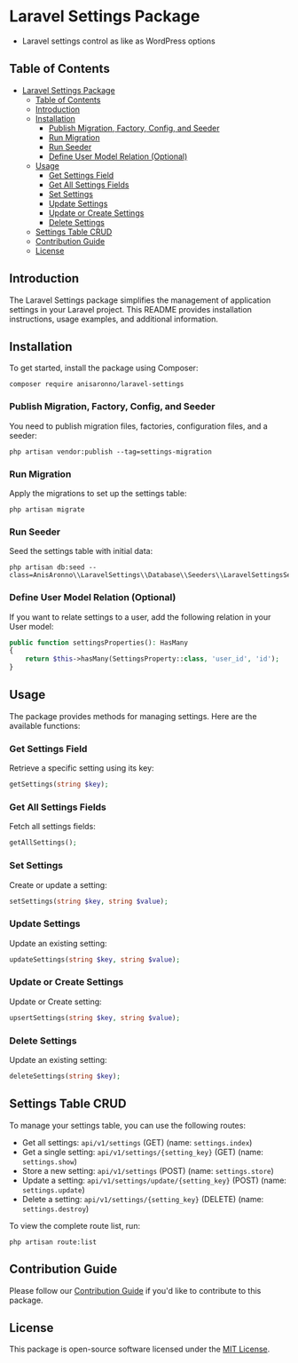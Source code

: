 # Laravel Settings Package
- Laravel settings control as like as WordPress options

## Table of Contents
- [Laravel Settings Package](#laravel-settings-package)
  - [Table of Contents](#table-of-contents)
  - [Introduction](#introduction)
  - [Installation](#installation)
    - [Publish Migration, Factory, Config, and Seeder](#publish-migration-factory-config-and-seeder)
    - [Run Migration](#run-migration)
    - [Run Seeder](#run-seeder)
    - [Define User Model Relation (Optional)](#define-user-model-relation-optional)
  - [Usage](#usage)
    - [Get Settings Field](#get-settings-field)
    - [Get All Settings Fields](#get-all-settings-fields)
    - [Set Settings](#set-settings)
    - [Update Settings](#update-settings)
    - [Update or Create Settings](#update-or-create-settings)
    - [Delete Settings](#delete-settings)
  - [Settings Table CRUD](#settings-table-crud)
  - [Contribution Guide](#contribution-guide)
  - [License](#license)

## Introduction
The Laravel Settings package simplifies the management of application settings in your Laravel project. This README provides installation instructions, usage examples, and additional information.

## Installation
To get started, install the package using Composer:

```shell
composer require anisaronno/laravel-settings
```

### Publish Migration, Factory, Config, and Seeder
You need to publish migration files, factories, configuration files, and a seeder:

```shell
php artisan vendor:publish --tag=settings-migration
```

### Run Migration
Apply the migrations to set up the settings table:

```shell
php artisan migrate
```

### Run Seeder
Seed the settings table with initial data:

```shell
php artisan db:seed --class=AnisAronno\\LaravelSettings\\Database\\Seeders\\LaravelSettingsSeeder
```

### Define User Model Relation (Optional)
If you want to relate settings to a user, add the following relation in your User model:

```php
public function settingsProperties(): HasMany
{
    return $this->hasMany(SettingsProperty::class, 'user_id', 'id');
}
```

## Usage
The package provides methods for managing settings. Here are the available functions:

### Get Settings Field
Retrieve a specific setting using its key:

```php
getSettings(string $key);
```

### Get All Settings Fields
Fetch all settings fields:

```php
getAllSettings();
```

### Set Settings
Create or update a setting:

```php
setSettings(string $key, string $value);
```

### Update Settings
Update an existing setting:

```php
updateSettings(string $key, string $value);
```

### Update or Create Settings
Update or Create setting:

```php
upsertSettings(string $key, string $value);
```

### Delete Settings
Update an existing setting:

```php
deleteSettings(string $key);
```

## Settings Table CRUD
To manage your settings table, you can use the following routes:

- Get all settings: `api/v1/settings` (GET) (name: `settings.index`)
- Get a single setting: `api/v1/settings/{setting_key}` (GET) (name: `settings.show`)
- Store a new setting: `api/v1/settings` (POST) (name: `settings.store`)
- Update a setting: `api/v1/settings/update/{setting_key}` (POST) (name: `settings.update`)
- Delete a setting: `api/v1/settings/{setting_key}` (DELETE) (name: `settings.destroy`)

To view the complete route list, run:

```shell
php artisan route:list
```

## Contribution Guide
Please follow our [Contribution Guide](https://github.com/anisAronno/multipurpose-admin-panel-boilerplate/blob/develop/CONTRIBUTING.md) if you'd like to contribute to this package.

## License
This package is open-source software licensed under the [MIT License](https://opensource.org/licenses/MIT).